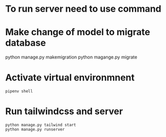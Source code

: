 # To run server need to use command

# Make change of model to migrate database
python manage.py makemigration
python magange.py migrate

# Activate virtual environmnent
    pipenv shell

# Run tailwindcss and server
    python manage.py tailwind start
    python manage.py runserver